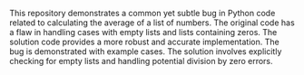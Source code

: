 This repository demonstrates a common yet subtle bug in Python code related to calculating the average of a list of numbers. The original code has a flaw in handling cases with empty lists and lists containing zeros. The solution code provides a more robust and accurate implementation. The bug is demonstrated with example cases.  The solution involves explicitly checking for empty lists and handling potential division by zero errors.